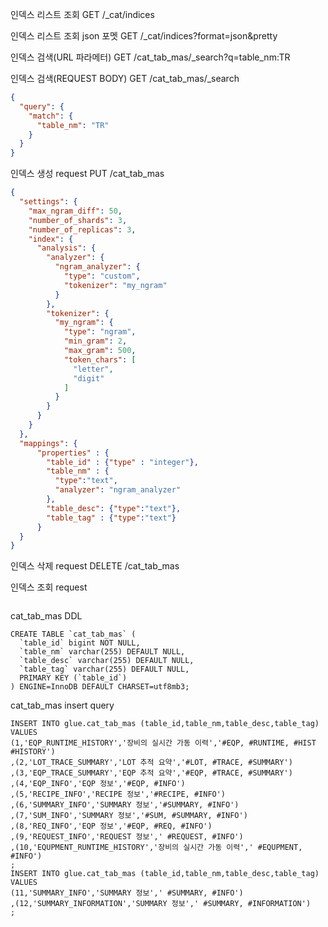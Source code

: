 인덱스 리스트 조회
GET /_cat/indices

인덱스 리스트 조회 json 포멧
GET  /_cat/indices?format=json&pretty

인덱스 검색(URL 파라메터)
GET /cat_tab_mas/_search?q=table_nm:TR

인덱스 검색(REQUEST BODY)
GET /cat_tab_mas/_search
```json
{
  "query": {
    "match": {
      "table_nm": "TR"
    }
  }
}
```
인덱스 생성 request
PUT /cat_tab_mas
```json
{
  "settings": {
    "max_ngram_diff": 50,
    "number_of_shards": 3,
    "number_of_replicas": 3,
    "index": {
      "analysis": {
        "analyzer": {
          "ngram_analyzer": {
            "type": "custom",
            "tokenizer": "my_ngram"
          }
        },
        "tokenizer": {
          "my_ngram": {
            "type": "ngram",
            "min_gram": 2,
            "max_gram": 500,
            "token_chars": [
              "letter",
              "digit"
            ]
          }
        }
      }
    }
  },
  "mappings": {
      "properties" : {
        "table_id" : {"type" : "integer"},
        "table_nm" : {
          "type":"text",
          "analyzer": "ngram_analyzer"
        },
        "table_desc": {"type":"text"},
        "table_tag" : {"type":"text"}
      }
  }
}

```
인덱스 삭제 request
DELETE /cat_tab_mas

인덱스 조회 request
```json

```
cat_tab_mas DDL
```
CREATE TABLE `cat_tab_mas` (
  `table_id` bigint NOT NULL,
  `table_nm` varchar(255) DEFAULT NULL,
  `table_desc` varchar(255) DEFAULT NULL,
  `table_tag` varchar(255) DEFAULT NULL,
  PRIMARY KEY (`table_id`)
) ENGINE=InnoDB DEFAULT CHARSET=utf8mb3;
```


cat_tab_mas insert query
```
INSERT INTO glue.cat_tab_mas (table_id,table_nm,table_desc,table_tag) VALUES 
(1,'EQP_RUNTIME_HISTORY','장비의 실시간 가동 이력','#EQP, #RUNTIME, #HIST #HISTORY')
,(2,'LOT_TRACE_SUMMARY','LOT 추적 요약','#LOT, #TRACE, #SUMMARY')
,(3,'EQP_TRACE_SUMMARY','EQP 추적 요약','#EQP, #TRACE, #SUMMARY')
,(4,'EQP_INFO','EQP 정보','#EQP, #INFO')
,(5,'RECIPE_INFO','RECIPE 정보','#RECIPE, #INFO')
,(6,'SUMMARY_INFO','SUMMARY 정보','#SUMMARY, #INFO')
,(7,'SUM_INFO','SUMMARY 정보','#SUM, #SUMMARY, #INFO')
,(8,'REQ_INFO','EQP 정보','#EQP, #REQ, #INFO')
,(9,'REQUEST_INFO','REQUEST 정보',' #REQUEST, #INFO')
,(10,'EQUPMENT_RUNTIME_HISTORY','장비의 실시간 가동 이력',' #EQUPMENT, #INFO')
;
INSERT INTO glue.cat_tab_mas (table_id,table_nm,table_desc,table_tag) VALUES 
(11,'SUMMARY_INFO','SUMMARY 정보',' #SUMMARY, #INFO')
,(12,'SUMMARY_INFORMATION','SUMMARY 정보',' #SUMMARY, #INFORMATION')
;
```